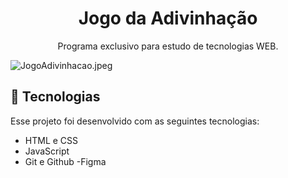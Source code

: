 <h1 align="center"> Jogo da Adivinhação</h1>

<p align="center">
Programa exclusivo para estudo de tecnologias WEB.
</p>
<img src="https://img.hotimg.com/JogoAdivinhacao.jpeg" alt="JogoAdivinhacao.jpeg" border="0" />

## 🚀 Tecnologias

Esse projeto foi desenvolvido com as seguintes tecnologias:

- HTML e CSS
- JavaScript
- Git e Github
 -Figma
